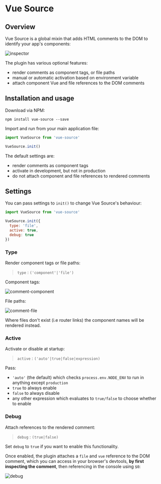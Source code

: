 # Vue Source

## Overview

Vue Source is a global mixin that adds HTML comments to the DOM to identify your app's components:

![inspector](https://user-images.githubusercontent.com/132681/32379406-5c3b5528-c0a5-11e7-9eaf-50483e9a306d.png)


The plugin has various optional features:

- render comments as component tags, or file paths
- manual or automatic activation based on environment variable
- attach component Vue and file references to the DOM comments

## Installation and usage

Download via NPM:

```
npm install vue-source --save
```

Import and run from your main application file:

```js
import VueSource from 'vue-source'

VueSource.init()
```

The default settings are:

- render comments as component tags
- activate in development, but not in production
- do not attach component and file references to rendered comments


## Settings

You can pass settings to `init()` to change Vue Source's behaviour:

```js
import VueSource from 'vue-source'

VueSource.init({
  type: 'file',
  active: true,
  debug: true
})
```

### Type

Render component tags or file paths:

>  `type` : `('component'|'file')`

Component tags:

![comment-component](https://user-images.githubusercontent.com/132681/32379414-6133e022-c0a5-11e7-9194-cc72a1dc558d.png)

File paths:

![comment-file](https://user-images.githubusercontent.com/132681/32379421-64c238ec-c0a5-11e7-96d0-1953ee64242c.png)

Where files don't exist (i.e router links) the component names will be rendered instead.


### Active

Activate or disable at startup:

>  `active` : `('auto'|true|false|expression)`

Pass:

- `'auto'` (the default) which checks `process.env.NODE_ENV` to run in anything except `production`
- `true` to always enable
- `false` to always disable
- any other expression which evaluates to `true/false` to choose whether to enable

### Debug

Attach references to the rendered comment:

> `debug` : `(true|false)`

Set `debug` to `true` if you want to enable this functionality.

Once enabled, the plugin attaches a `file` and `vue` reference to the DOM comment, which you can access in your browser's devtools, **by first inspecting the comment**, then referencing in the console using `$0`:


![debug](https://user-images.githubusercontent.com/132681/32379425-68121008-c0a5-11e7-8e4f-055d3684bc46.png)
